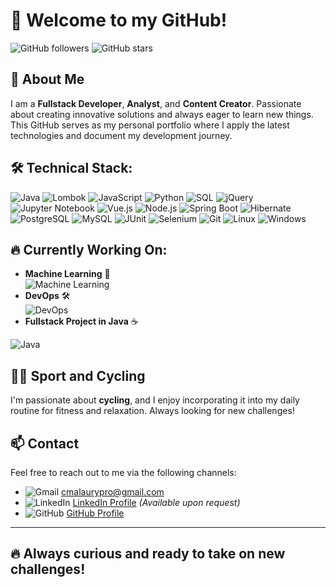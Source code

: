 # 👋 Welcome to my GitHub!

![GitHub followers](https://img.shields.io/github/followers/yourusername?style=social)
![GitHub stars](https://img.shields.io/github/stars/yourusername?style=social)


## 💼 About Me

I am a **Fullstack Developer**, **Analyst**, and **Content Creator**. Passionate about creating innovative solutions and always eager to learn new things. This GitHub serves as my personal portfolio where I apply the latest technologies and document my development journey.

## 🛠️ Technical Stack:
<p>
  <img src="https://img.shields.io/badge/Java-%23f8981d?style=flat-square&logo=java&logoColor=white" alt="Java" />
  <img src="https://img.shields.io/badge/Lombok-%2300822d?style=flat-square&logo=lombok&logoColor=white" alt="Lombok" />
  <img src="https://img.shields.io/badge/JavaScript-%23f7df1e?style=flat-square&logo=javascript&logoColor=black" alt="JavaScript" />
  <img src="https://img.shields.io/badge/Python-%233776ab?style=flat-square&logo=python&logoColor=white" alt="Python" />
  <img src="https://img.shields.io/badge/SQL-%23f29111?style=flat-square&logo=postgresql&logoColor=white" alt="SQL" />
  <img src="https://img.shields.io/badge/jQuery-%230769AD?style=flat-square&logo=jquery&logoColor=white" alt="jQuery" />
  <img src="https://img.shields.io/badge/Jupyter-%23F37626?style=flat-square&logo=jupyter&logoColor=white" alt="Jupyter Notebook" />
  <img src="https://img.shields.io/badge/Vue.js-%232c3e50?style=flat-square&logo=vue.js&logoColor=4fc08d" alt="Vue.js" />
  <img src="https://img.shields.io/badge/Node.js-%2361e07f?style=flat-square&logo=node.js&logoColor=black" alt="Node.js" />
  <img src="https://img.shields.io/badge/Spring%20Boot-%236db33f?style=flat-square&logo=springboot&logoColor=white" alt="Spring Boot" />
  <img src="https://img.shields.io/badge/Hibernate-%2300a4b3?style=flat-square&logo=hibernate&logoColor=white" alt="Hibernate" />
  <img src="https://img.shields.io/badge/PostgreSQL-%23316192?style=flat-square&logo=postgresql&logoColor=white" alt="PostgreSQL" />
  <img src="https://img.shields.io/badge/MySQL-%234479a1?style=flat-square&logo=mysql&logoColor=white" alt="MySQL" />
  <img src="https://img.shields.io/badge/JUnit-%23F7B731?style=flat-square&logo=JUnit&logoColor=white" alt="JUnit" />
  <img src="https://img.shields.io/badge/Selenium-%23005991?style=flat-square&logo=selenium&logoColor=white" alt="Selenium" />
  <img src="https://img.shields.io/badge/Git-%23F05032?style=flat-square&logo=git&logoColor=white" alt="Git" />
  <img src="https://img.shields.io/badge/Linux-%23F7B731?style=flat-square&logo=linux&logoColor=white" alt="Linux" />
  <img src="https://img.shields.io/badge/Windows-%23008A8C?style=flat-square&logo=windows&logoColor=white" alt="Windows" />
</p>

## 🔥 Currently Working On:
- **Machine Learning** 🤖  
  <img src="https://img.shields.io/badge/Machine%20Learning-%23007acc?style=flat-square&logo=python&logoColor=white" alt="Machine Learning" />
- **DevOps** 🛠️  
  <img src="https://img.shields.io/badge/DevOps-%236e7e96?style=flat-square&logo=jenkins&logoColor=white" alt="DevOps" />
- **Fullstack Project in Java** ☕️
 <img src="https://img.shields.io/badge/Java-%23f8981d?style=flat-square&logo=java&logoColor=white" alt="Java" />

## 🚴‍♂️ Sport and Cycling

I'm passionate about **cycling**, and I enjoy incorporating it into my daily routine for fitness and relaxation. Always looking for new challenges!

## 📫 Contact

Feel free to reach out to me via the following channels:

- ![Gmail](https://img.shields.io/badge/Gmail-%23D44638?style=flat-square&logo=gmail&logoColor=white) [cmalaurypro@gmail.com](mailto:cmalaurypro[at]gmail.com)
- ![LinkedIn](https://img.shields.io/badge/LinkedIn-%230A66C2?style=flat-square&logo=linkedin&logoColor=white) [LinkedIn Profile](#) *(Available upon request)*
- ![GitHub](https://img.shields.io/badge/GitHub-%23121011?style=flat-square&logo=github&logoColor=white) [GitHub Profile](https://github.com/C-MalauryPro)

---

## 🔥 Always curious and ready to take on new challenges!
